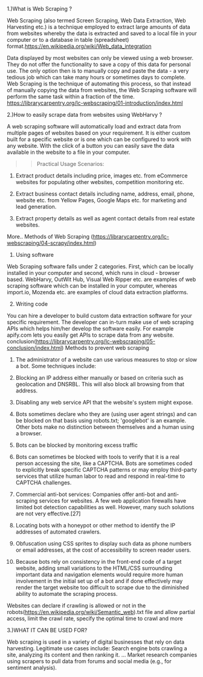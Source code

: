 1.)What is Web Scraping ?

Web Scraping (also termed Screen Scraping, Web Data Extraction, Web Harvesting etc.) is a technique employed to extract large amounts of data from websites whereby the data is extracted and saved to a local file in your computer or to a database in table (spreadsheet) format.https://en.wikipedia.org/wiki/Web_data_integration

Data displayed by most websites can only be viewed using a web browser. They do not offer the functionality to save a copy of this data for personal use. The only option then is to manually copy and paste the data - a very tedious job which can take many hours or sometimes days to complete. Web Scraping is the technique of automating this process, so that instead of manually copying the data from websites, the Web Scraping software will perform the same task within a fraction of the time.
https://librarycarpentry.org/lc-webscraping/01-introduction/index.html


 2.)How to easily scrape data from websites using WebHarvy ?

A web scraping software will automatically load and extract data from multiple pages of websites based on your requirement. It is either custom built for a specific website or is one which can be configured to work with any website. With the click of a button you can easily save the data available in the website to a file in your computer.

>>Practical Usage Scenarios:
1. Extract product details including price, images etc. from eCommerce websites for populating other websites, competition monitoring etc.

2. Extract business contact details including name, address, email, phone, website etc. from Yellow Pages, Google Maps etc. for marketing and lead generation.

3. Extract property details as well as agent contact details from real estate websites.

More..
Methods of Web Scraping  (https://librarycarpentry.org/lc-webscraping/04-scrapy/index.html)
1. Using software

Web Scraping software falls under 2 categories. First, which can be locally installed in your computer and second, which runs in cloud - browser based. WebHarvy, OutWit Hub, Visual Web Ripper etc. are examples of web scraping software which can be installed in your computer, whereas import.io, Mozenda etc. are examples of cloud data extraction platforms.

2. Writing code

You can hire a developer to build custom data extraction software for your specific requirement. The developer can in-turn make use of web scraping APIs which helps him/her develop the software easily. For example apify.com lets you easily get APIs to scrape data from any website.
conclusion(https://librarycarpentry.org/lc-webscraping/05-conclusion/index.html)
Methods to prevent web scraping
1. The administrator of a website can use various measures to stop or slow a bot. Some techniques include:

2. Blocking an IP address either manually or based on criteria such as geolocation and DNSRBL. This will also block all browsing from that address.

3. Disabling any web service API that the website's system might expose.

4. Bots sometimes declare who they are (using user agent strings) and can be blocked on that basis using robots.txt; 'googlebot' is an example. Other bots make no distinction between themselves and a human using a browser.

5. Bots can be blocked by monitoring excess traffic

6. Bots can sometimes be blocked with tools to verify that it is a real person accessing the site, like a CAPTCHA. Bots are sometimes coded to explicitly break specific CAPTCHA patterns or may employ third-party services that utilize human labor to read and respond in real-time to CAPTCHA challenges.

7. Commercial anti-bot services: Companies offer anti-bot and anti-scraping services for websites. A few web application firewalls have limited bot detection capabilities as well. However, many such solutions are not very effective.[27]

8. Locating bots with a honeypot or other method to identify the IP addresses of automated crawlers.

9. Obfuscation using CSS sprites to display such data as phone numbers or email addresses, at the cost of accessibility to screen reader users.

10. Because bots rely on consistency in the front-end code of a target website, adding small variations to the HTML/CSS surrounding important data and navigation elements would require more human involvement in the initial set up of a bot and if done effectively may render the target website too difficult to scrape due to the diminished ability to automate the scraping process.

Websites can declare if crawling is allowed or not in the robots(https://en.wikipedia.org/wiki/Semantic_web).txt file and allow partial access, limit the crawl rate, specify the optimal time to crawl and more

3.)WHAT IT CAN BE USED FOR?

Web scraping is used in a variety of digital businesses that rely on data harvesting. Legitimate use cases include: Search engine bots crawling a site, analyzing its content and then ranking it. ... Market research companies using scrapers to pull data from forums and social media (e.g., for sentiment analysis).

